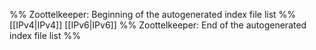 %% Zoottelkeeper: Beginning of the autogenerated index file list  %%
 [[IPv4|IPv4]]
 [[IPv6|IPv6]]
%% Zoottelkeeper: End of the autogenerated index file list  %%
